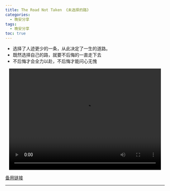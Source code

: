 ```yaml
---
title: The Road Not Taken 《未选择的路》
categories:
  - 晚安分享
tags:
  - 晚安分享
toc: true 
---
```



- 选择了人迹更少的一条，从此决定了一生的道路。
- 既然选择自己的路，就要不后悔的一直走下去
- 不后悔才会全力以赴，不后悔才能问心无愧



<p style="text-align:center">
   <video width="480" height="320" controls>
       <source src="/video/88.mp4">
   </video>
</p>
 <p><a href="/video/88.mp4">备用链接</a></p>
 
---






